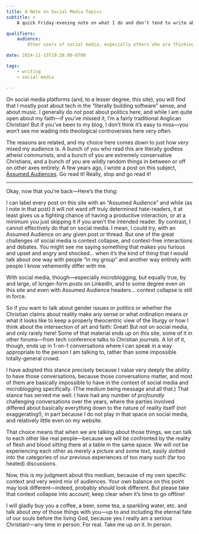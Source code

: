 ```yaml
---
title: A Note on Social Media Topics
subtitle: >
    A quick Friday-evening note on what I do and don’t tend to write about on Bluesky, LinkedIn, Mastodon, etc.—and why!

qualifiers:
    audience:
        Other users of social media, especially others who are thinking about how to deal with “context collapse”—and/or folks curious about why I don’t spend a lot of time talking about faith, politics, and so on over on social media.

date: 2024-11-15T19:28:00-0700

tags:
    - writing
    - social media

---
```


On social media platforms (and, to a lesser degree, this site), you will find that I mostly post about tech in the “literally building software” sense, and about music. I generally do *not* post about politics here, and while I am quite open about my faith—if you’ve missed it, I’m a fairly traditional Anglican Christian! But if you’ve been to my blog, I don’t think it’s easy to miss—you won’t see me wading into theological controversies here very often.

The reasons are related, and my choice here comes down to just how *very* mixed my audience is. A bunch of you who read this are literally godless atheist communists, and a bunch of you are extremely conservative Christians, and a bunch of you are wildly random things in between or off on other axes entirely. A few years ago, I wrote a post on this subject, [Assumed Audiences][aa]. Go read it! Really, stop and go read it!

[aa]: https://v4.chriskrycho.com/2018/assumed-audiences.html

---

Okay, now that you’re back—Here’s the thing:

I can label every post on this site with an “Assumed Audience” and while (as I note in that post) it will not ward off truly determined hate-readers, it at least gives us a fighting chance of having a productive interaction, or at a minimum you just skipping it if you aren’t the intended reader. By contrast, I cannot effectively do that on social media. I mean, I could try, with an Assumed Audience on any given post or thread. But one of the great challenges of social media is context collapse, and context-free interactions and debates. You might see me saying something that makes you furious and upset and angry and shocked… when it’s the kind of thing that I would talk about one way with people “in my group” and another way entirely with people I know vehemently differ with me.

With social media, though—especially microblogging, but equally true, by and large, of longer-form posts on LinkedIn, and to some degree even on this site and even with Assumed Audience headers… context collapse is still in force.

So if you want to talk about gender issues or politics or whether the Christian claims about reality make any sense or what ordination means or what it looks like to keep a properly theocentric view of the liturgy or how I think about the intersection of art and faith: Great! But not on social media, and only rarely here! Some of that material ends up on this site, some of it in other forums—from tech conference talks to Christian journals. A lot of it, though, ends up in 1-on-1 conversations where I can speak in a way appropriate to the person I am talking to, rather than some impossible totally-general crowd.

I have adopted this stance precisely because I value very deeply the ability to have those conversations, because those conversations matter, and most of them are basically impossible to have in the context of social media and microblogging specifically. (The medium being message and all that.) That stance has served me well. I have had any number of *profoundly* challenging conversations over the years, where the parties involved differed about basically everything down to the nature of reality itself (not exaggerating!), in part because I do not play in that space on social media, and relatively little even on my website.

That choice means that when we are talking about those things, we can talk to each other like real people—because we will be confronted by the reality of flesh and blood sitting there at a table in the same space. We will not be experiencing each other as merely a picture and some text, easily slotted into the categories of our previous experiences of too many such (far too heated) discussions.

Now, this is *my* judgment about this medium, because of my own specific context and very weird mix of audiences. Your own balance on this point may look different—indeed, probably *should* look different. But please take that context collapse into account; keep clear when it’s time to go offline!

I will gladly buy you a coffee, a beer, some tea, a sparkling water, etc. and talk about *any* of those things with you—up to and including the eternal fate of our souls before the living God, because yes I really am a serious Christian!—any time in person. For real. Take me up on it. In person.
